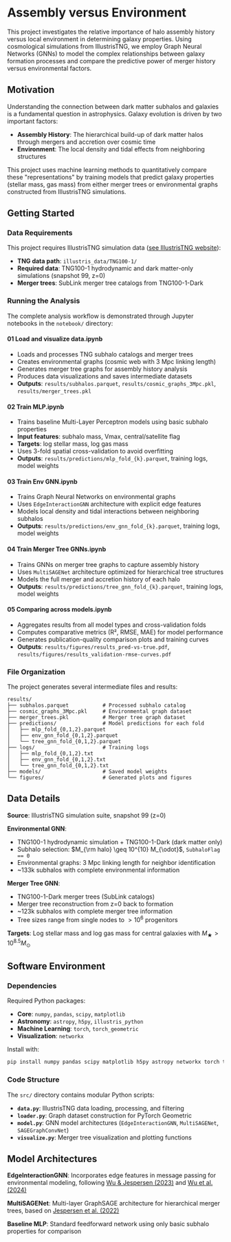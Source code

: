 # Assembly versus Environment

This project investigates the relative importance of halo assembly history versus local environment in determining galaxy properties. Using cosmological simulations from IllustrisTNG, we employ Graph Neural Networks (GNNs) to model the complex relationships between galaxy formation processes and compare the predictive power of merger history versus environmental factors.

## Motivation

Understanding the connection between dark matter subhalos and galaxies is a fundamental question in astrophysics. Galaxy evolution is driven by two important factors:

- **Assembly History**: The hierarchical build-up of dark matter halos through mergers and accretion over cosmic time
- **Environment**: The local density and tidal effects from neighboring structures

This project uses machine learning methods to quantitatively compare these "representations" by training models that predict galaxy properties (stellar mass, gas mass) from either merger trees or environmental graphs constructed from IllustrisTNG simulations. 

## Getting Started

### Data Requirements

This project requires IllustrisTNG simulation data ([see IllustrisTNG website](https://www.tng-project.org/data/)):

- **TNG data path**: `illustris_data/TNG100-1/`
- **Required data**: TNG100-1 hydrodynamic and dark matter-only simulations (snapshot 99, z=0)
- **Merger trees**: SubLink merger tree catalogs from TNG100-1-Dark


### Running the Analysis

The complete analysis workflow is demonstrated through Jupyter notebooks in the `notebook/` directory:

#### **01 Load and visualize data.ipynb**
- Loads and processes TNG subhalo catalogs and merger trees
- Creates environmental graphs (cosmic web with 3 Mpc linking length)  
- Generates merger tree graphs for assembly history analysis
- Produces data visualizations and saves intermediate datasets
- **Outputs**: `results/subhalos.parquet`, `results/cosmic_graphs_3Mpc.pkl`, `results/merger_trees.pkl`

#### **02 Train MLP.ipynb**
- Trains baseline Multi-Layer Perceptron models using basic subhalo properties
- **Input features**: subhalo mass, Vmax, central/satellite flag
- **Targets**: log stellar mass, log gas mass
- Uses 3-fold spatial cross-validation to avoid overfitting
- **Outputs**: `results/predictions/mlp_fold_{k}.parquet`, training logs, model weights

#### **03 Train Env GNN.ipynb**
- Trains Graph Neural Networks on environmental graphs
- Uses `EdgeInteractionGNN` architecture with explicit edge features
- Models local density and tidal interactions between neighboring subhalos
- **Outputs**: `results/predictions/env_gnn_fold_{k}.parquet`, training logs, model weights

#### **04 Train Merger Tree GNNs.ipynb**
- Trains GNNs on merger tree graphs to capture assembly history
- Uses `MultiSAGENet` architecture optimized for hierarchical tree structures
- Models the full merger and accretion history of each halo
- **Outputs**: `results/predictions/tree_gnn_fold_{k}.parquet`, training logs, model weights

#### **05 Comparing across models.ipynb**
- Aggregates results from all model types and cross-validation folds
- Computes comparative metrics (R², RMSE, MAE) for model performance
- Generates publication-quality comparison plots and training curves
- **Outputs**: `results/figures/results_pred-vs-true.pdf`, `results/figures/results_validation-rmse-curves.pdf`

### File Organization

The project generates several intermediate files and results:

```
results/
├── subhalos.parquet           # Processed subhalo catalog
├── cosmic_graphs_3Mpc.pkl     # Environmental graph dataset  
├── merger_trees.pkl           # Merger tree graph dataset
├── predictions/               # Model predictions for each fold
│   ├── mlp_fold_{0,1,2}.parquet
│   ├── env_gnn_fold_{0,1,2}.parquet
│   └── tree_gnn_fold_{0,1,2}.parquet
├── logs/                      # Training logs
│   ├── mlp_fold_{0,1,2}.txt
│   ├── env_gnn_fold_{0,1,2}.txt
│   └── tree_gnn_fold_{0,1,2}.txt
├── models/                    # Saved model weights
└── figures/                   # Generated plots and figures
```

## Data Details

**Source**: IllustrisTNG simulation suite, snapshot 99 (z=0)

**Environmental GNN**:
- TNG100-1 hydrodynamic simulation + TNG100-1-Dark (dark matter only)
- Subhalo selection: $M_{\rm halo} \geq 10^{10} M_{\odot}$, `SubhaloFlag == 0`
- Environmental graphs: 3 Mpc linking length for neighbor identification
- ~133k subhalos with complete environmental information

**Merger Tree GNN**:
- TNG100-1-Dark merger trees (SubLink catalogs)
- Merger tree reconstruction from z=0 back to formation
- ~123k subhalos with complete merger tree information
- Tree sizes range from single nodes to $>10^6$ progenitors

**Targets**: Log stellar mass and log gas mass for central galaxies with $M_{\bigstar} > 10^{8.5} M_{\odot}$

## Software Environment

### Dependencies

Required Python packages:
- **Core**: `numpy`, `pandas`, `scipy`, `matplotlib`
- **Astronomy**: `astropy`, `h5py`, `illustris_python`
- **Machine Learning**: `torch`, `torch_geometric`
- **Visualization**: `networkx`

Install with:
```bash
pip install numpy pandas scipy matplotlib h5py astropy networkx torch torch_geometric illustris_python
```

### Code Structure

The `src/` directory contains modular Python scripts:

- **`data.py`**: IllustrisTNG data loading, processing, and filtering
- **`loader.py`**: Graph dataset construction for PyTorch Geometric
- **`model.py`**: GNN model architectures (`EdgeInteractionGNN`, `MultiSAGENet`, `SAGEGraphConvNet`)  
- **`visualize.py`**: Merger tree visualization and plotting functions

## Model Architectures

**EdgeInteractionGNN**: Incorporates edge features in message passing for environmental modeling, following [Wu & Jespersen (2023)](https://arxiv.org/abs/2306.12327) and [Wu et al. (2024)](https://arxiv.org/abs/2402.07995)

**MultiSAGENet**: Multi-layer GraphSAGE architecture for hierarchical merger trees, based on [Jespersen et al. (2022)](https://arxiv.org/abs/2210.13473)

**Baseline MLP**: Standard feedforward network using only basic subhalo properties for comparison
